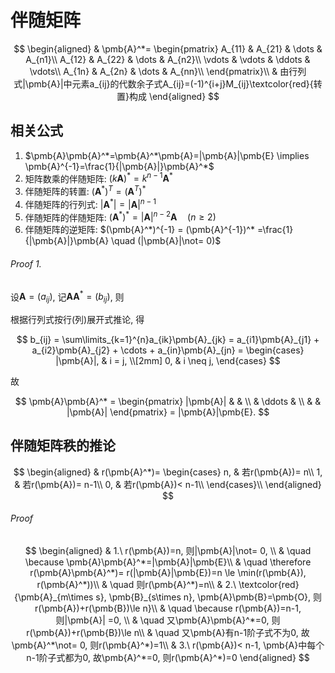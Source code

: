 # 伴随矩阵

$$
\begin{aligned}
	& \pmb{A}^*=
	\begin{pmatrix}
		A_{11} & A_{21} & \dots & A_{n1}\\
		A_{12} & A_{22} & \dots & A_{n2}\\
		\vdots & \vdots & \ddots & \vdots\\
		A_{1n} & A_{2n} & \dots & A_{nn}\\
	\end{pmatrix}\\
	& 由行列式|\pmb{A}|中元素a_{ij}的代数余子式A_{ij}=(-1)^{i+j}M_{ij}\textcolor{red}{转置}构成
\end{aligned}
$$

## 相关公式

1. $\pmb{A}\pmb{A}^*=\pmb{A}^*\pmb{A}=|\pmb{A}|\pmb{E} \implies  \pmb{A}^{-1}=\frac{1}{|\pmb{A}|}\pmb{A}^*$
2. 矩阵数乘的伴随矩阵: $(k\pmb{A})^*=k^{n-1}\pmb{A}^*$
3. 伴随矩阵的转置: $(\pmb{A}^*)^T=(\pmb{A}^T)^*$
4. 伴随矩阵的行列式: $|\pmb{A}^*| = |\pmb{A}|^{n-1}$
5. 伴随矩阵的伴随矩阵: $(\pmb{A}^*)^*=|\pmb{A}|^{n-2}\pmb{A} \quad (n\geqslant 2)$
6. 伴随矩阵的逆矩阵: $(\pmb{A}^*)^{-1} = (\pmb{A}^{-1})^* =\frac{1}{|\pmb{A}|}\pmb{A} \quad (|\pmb{A}|\not= 0)$

###### Proof 1.

设$\pmb{A} = (a_{ij})$,
记$\pmb{A}\pmb{A}^* = (b_{ij})$, 则

根据行列式按行(列)展开式推论, 得

$$
b_{ij} =
\sum\limits_{k=1}^{n}a_{ik}\pmb{A}_{jk} =
a_{i1}\pmb{A}_{j1} + a_{i2}\pmb{A}_{j2} + \cdots + a_{in}\pmb{A}_{jn} =
\begin{cases}
	|\pmb{A}|, & i = j, \\[2mm]
	0, & i \neq j,
\end{cases}
$$

故

$$
\pmb{A}\pmb{A}^* =
\begin{pmatrix}
	|\pmb{A}| & & \\
	& \ddots & \\
	& & |\pmb{A}|
\end{pmatrix} =
|\pmb{A}|\pmb{E}.
$$

## 伴随矩阵秩的推论

$$
\begin{aligned}
	& r(\pmb{A}^*)=
	\begin{cases}
		n, & 若r(\pmb{A})= n\\
		1, & 若r(\pmb{A})= n-1\\
		0, & 若r(\pmb{A})< n-1\\
	\end{cases}\\
\end{aligned}
$$

###### Proof

$$
\begin{aligned}
	& 1.\ r(\pmb{A})=n, 则|\pmb{A}|\not= 0, \\
	& \quad \because \pmb{A}\pmb{A}^*=|\pmb{A}|\pmb{E}\\
	& \quad \therefore r(\pmb{A}\pmb{A}^*)= r(|\pmb{A}|\pmb{E})=n \le \min(r(\pmb{A}), r(\pmb{A}^*))\\
	& \quad 则r(\pmb{A}^*)=n\\
	& 2.\ \textcolor{red}{\pmb{A}_{m\times s}, \pmb{B}_{s\times n}, \pmb{A}\pmb{B}=\pmb{O}, 则r(\pmb{A})+r(\pmb{B})\le n}\\
	& \quad \because r(\pmb{A})=n-1, 则|\pmb{A}| =0, \\
	& \quad 又\pmb{A}\pmb{A}^*=0, 则r(\pmb{A})+r(\pmb{B})\le n\\
	& \quad 又\pmb{A}有n-1阶子式不为0, 故\pmb{A}^*\not= 0, 则r(\pmb{A}^*)=1\\
	& 3.\ r(\pmb{A})< n-1, \pmb{A}中每个n-1阶子式都为0, 故\pmb{A}^*=0, 则r(\pmb{A}^*)=0
\end{aligned}
$$

